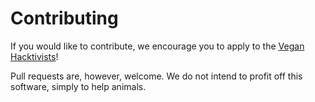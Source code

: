 # Contributing

If you would like to contribute, we encourage you to apply to the [Vegan Hacktivists](https://veganhacktivists.org)!

Pull requests are, however, welcome. We do not intend to profit off this software, simply to help animals.
